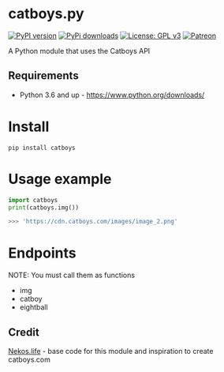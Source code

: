 # catboys.py
[![PyPI version](https://badge.fury.io/py/catboys.svg)](https://badge.fury.io/py/catboys)
[![PyPi downloads](https://pypip.in/d/catboys/badge.png)](https://crate.io/packages/catboys/)
[![License: GPL v3](https://img.shields.io/badge/License-GPLv3-blue.svg)](https://www.gnu.org/licenses/gpl-3.0)
[![Patreon](https://img.shields.io/badge/Donate-Patreon-orange.svg)](https://www.patreon.com/CatboyLounge)

A Python module that uses the Catboys API

## Requirements
- Python 3.6 and up - https://www.python.org/downloads/

# Install
```
pip install catboys
```

# Usage example
```py
import catboys
print(catboys.img())

>>> 'https://cdn.catboys.com/images/image_2.png'
```

# Endpoints
NOTE: You must call them as functions
- img
- catboy
- eightball


## Credit
[Nekos.life](https://nekos.life) - base code for this module and inspiration to create catboys.com
